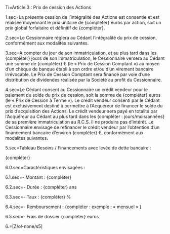 
Ti=Article 3 : Prix de cession des Actions


1.sec=La présente cession de l’intégralité des Actions est consentie et est réalisée moyennant le prix unitaire de {compléter} euros par action, soit un prix global forfaitaire et définitif de {compléter}.

2.sec=Le Cessionnaire règlera au Cédant l’intégralité du prix de cession, conformément aux modalités suivantes.

3.sec=A compter du jour de son immatriculation, et au plus tard dans les {compléter} jours de son immatriculation, le Cessionnaire versera au Cédant une somme de {compléter} € (le « Prix de Cession Comptant ») au moyen d’un chèque de banque établi à son ordre et/ou d’un virement bancaire irrévocable. Le Prix de Cession Comptant sera financé par voie d’une distribution de dividendes réalisée par la Société au profit du Cessionnaire.

4.sec=Le Cédant consent au Cessionnaire un crédit vendeur pour le paiement du solde du prix de cession, soit la somme de {compléter} euros (le « Prix de Cession à Terme »). Le crédit vendeur consenti par le Cédant est exclusivement destiné à permettre à l’Acquéreur de financer le solde du prix d’acquisition des Actions. Le crédit vendeur sera payé en totalité par l’Acquéreur au Cédant au plus tard dans les {compléter : jours/mois/années} de sa première immatriculation au R.C.S. Il ne produira pas d’intérêt. Le Cessionnaire envisage de refinancer le crédit vendeur par l’obtention d’un financement bancaire d’environ {compléter} €, conformément aux modalités suivantes.

5.sec=Tableau Besoins / Financements avec levée de dette bancaire :

{compléter}

6.0.sec=Caractéristiques envisagées : 

6.1.sec=- Montant : {compléter}

6.2.sec=- Durée : {compléter} ans

6.3.sec=- Taux : {compléter} %

6.4.sec=- Remboursement : {compléter : exemple : « mensuel » }

6.5.sec=- Frais de dossier  {compléter} euros

6.=[Z/ol-none/s5]
